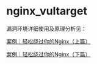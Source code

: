 # nginx_vultarget

漏洞环境详细使用及原理分析见：

[案例｜轻松绕过你的Nginx（上篇）](https://mp.weixin.qq.com/s/yDIMgXltVLNfslVGg9lt4g)

[案例｜轻松绕过你的Nginx（下篇）](https://mp.weixin.qq.com/s/34QZSq90Nj5xKjG1yTGvZw)
